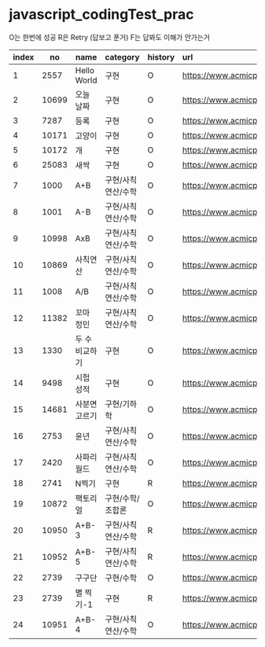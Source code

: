 # javascript_codingTest_prac

O는 한번에 성공
R은 Retry (답보고 푼거)
F는 답봐도 이해가 안가는거

| index | no    | name           | category           | history | url                                   | star |
| ----- | ----- | -------------- | ------------------ | :------ | :------------------------------------ | :--: |
| 1     | 2557  | Hello World    | 구현               | O       | https://www.acmicpc.net/problem/2557  |      |
| 2     | 10699 | 오늘 날짜      | 구현               | O       | https://www.acmicpc.net/problem/10699 |      |
| 3     | 7287  | 등록           | 구현               | O       | https://www.acmicpc.net/problem/7287  |      |
| 4     | 10171 | 고양이         | 구현               | O       | https://www.acmicpc.net/problem/10171 |      |
| 5     | 10172 | 개             | 구현               | O       | https://www.acmicpc.net/problem/10172 |      |
| 6     | 25083 | 새싹           | 구현               | O       | https://www.acmicpc.net/problem/25083 |      |
| 7     | 1000  | A+B            | 구현/사칙연산/수학 | O       | https://www.acmicpc.net/problem/1000  |      |
| 8     | 1001  | A-B            | 구현/사칙연산/수학 | O       | https://www.acmicpc.net/problem/1001  |      |
| 9     | 10998 | AxB            | 구현/사칙연산/수학 | O       | https://www.acmicpc.net/problem/10998 |      |
| 10    | 10869 | 사칙연산       | 구현/사칙연산/수학 | O       | https://www.acmicpc.net/problem/10869 |      |
| 11    | 1008  | A/B            | 구현/사칙연산/수학 | O       | https://www.acmicpc.net/problem/1008  |      |
| 12    | 11382 | 꼬마 정민      | 구현/사칙연산/수학 | O       | https://www.acmicpc.net/problem/11382 |      |
| 13    | 1330  | 두 수 비교하기 | 구현               | O       | https://www.acmicpc.net/problem/1330  |      |
| 14    | 9498  | 시험 성적      | 구현               | O       | https://www.acmicpc.net/problem/9498  |      |
| 15    | 14681 | 사분면 고르기  | 구현/기하학        | O       | https://www.acmicpc.net/problem/14681 |      |
| 16    | 2753  | 윤년           | 구현/사칙연산/수학 | O       | https://www.acmicpc.net/problem/2753  |      |
| 17    | 2420  | 사파리월드     | 구현/사칙연산/수학 | O       | https://www.acmicpc.net/problem/2420  |      |
| 18    | 2741  | N찍기          | 구현               | R       | https://www.acmicpc.net/problem/2741  |      |
| 19    | 10872 | 팩토리얼       | 구현/수학/조합론   | O       | https://www.acmicpc.net/problem/10872 |      |
| 20    | 10950 | A+B-3          | 구현/사칙연산/수학 | R       | https://www.acmicpc.net/problem/10950 |      |
| 21    | 10952 | A+B-5          | 구현/사칙연산/수학 | R       | https://www.acmicpc.net/problem/10952 |  💡  |
| 22    | 2739  | 구구단         | 구현/수학          | O       | https://www.acmicpc.net/problem/2739  |      |
| 23    | 2739  | 별 찍기-1      | 구현               | R       | https://www.acmicpc.net/problem/2738  |      |
| 24    | 10951 | A+B-4          | 구현/사칙연산/수학 | O       | https://www.acmicpc.net/problem/2738  |      |
